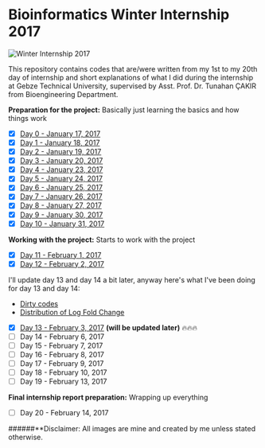 # Bioinformatics Winter Internship 2017

![Winter Internship 2017](https://github.com/hariesramdhani/winter-internship-2017/blob/master/readme_banner.png)

This repository contains codes that are/were written from my 1st to my 20th day of internship and short explanations of what I did during the internship at Gebze Technical University, supervised by Asst. Prof. Dr. Tunahan ÇAKIR from Bioengineering Department.

**Preparation for the project:** Basically just learning the basics and how things work
- [x] [Day 0 - January 17, 2017](https://github.com/hariesramdhani/winter-internship-2017/wiki/Day-0)
- [x] [Day 1 - January 18, 2017](https://github.com/hariesramdhani/winter-internship-2017/wiki/Day-1)
- [x] [Day 2 - January 19, 2017](https://github.com/hariesramdhani/winter-internship-2017/wiki/Day-2)
- [x] [Day 3 - January 20, 2017](https://github.com/hariesramdhani/winter-internship-2017/wiki/Day-3)
- [x] [Day 4 - January 23, 2017](https://github.com/hariesramdhani/winter-internship-2017/wiki/Day-4) 
- [x] [Day 5 - January 24, 2017](https://github.com/hariesramdhani/winter-internship-2017/wiki/Day-5) 
- [x] [Day 6 - January 25, 2017](https://github.com/hariesramdhani/winter-internship-2017/wiki/Day-6)
- [x] [Day 7 - January 26, 2017](https://github.com/hariesramdhani/winter-internship-2017/wiki/Day-7)
- [x] [Day 8 - January 27, 2017](https://github.com/hariesramdhani/winter-internship-2017/wiki/Day-8)
- [x] [Day 9 - January 30, 2017](https://github.com/hariesramdhani/winter-internship-2017/wiki/Day-9)
- [x] [Day 10 - January 31, 2017](https://github.com/hariesramdhani/winter-internship-2017/wiki/Day-10)

**Working with the project:** Starts to work with the project
- [x] [Day 11 - February 1, 2017](https://github.com/hariesramdhani/winter-internship-2017/wiki/Day-11)
- [x] [Day 12 - February 2, 2017](https://github.com/hariesramdhani/winter-internship-2017/wiki/Day-12)

I'll update day 13 and day 14 a bit later, anyway here's what I've been doing for day 13 and day 14:
- [Dirty codes](https://github.com/hariesramdhani/winter-internship-2017/blob/master/report/parkinsonDE.pdf)
- [Distribution of Log Fold Change](https://github.com/hariesramdhani/winter-internship-2017/blob/master/report/Distribution_of_Log_Fold_Change%20.pdf)

- [x] [Day 13 - February 3, 2017](https://github.com/hariesramdhani/winter-internship-2017/wiki/Day-13)  **(will be updated later)** :fire::fire::fire:
- [ ] Day 14 - February 6, 2017
- [ ] Day 15 - February 7, 2017
- [ ] Day 16 - February 8, 2017
- [ ] Day 17 - February 9, 2017
- [ ] Day 18 - February 10, 2017
- [ ] Day 19 - February 13, 2017

**Final internship report preparation:** Wrapping up everything
- [ ] Day 20 - February 14, 2017


######**Disclaimer: All images are mine and created by me unless stated otherwise.

